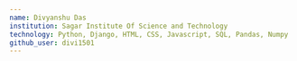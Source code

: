```yaml
---
name: Divyanshu Das 
institution: Sagar Institute Of Science and Technology 
technology: Python, Django, HTML, CSS, Javascript, SQL, Pandas, Numpy
github_user: divi1501
---
```

